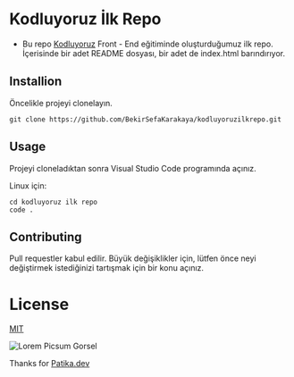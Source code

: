 # Kodluyoruz İlk Repo

- Bu repo [Kodluyoruz](https://www.kodluyoruz.org/) Front - End eğitiminde oluşturduğumuz ilk repo. İçerisinde bir adet README dosyası, bir adet de index.html barındırıyor.

## Installion

Öncelikle projeyi clonelayın.

````
git clone https://github.com/BekirSefaKarakaya/kodluyoruzilkrepo.git
````

## Usage ##

Projeyi cloneladıktan sonra Visual Studio Code programında açınız. 

Linux için:

````
cd kodluyoruz ilk repo
code .
````

## Contributing

Pull requestler kabul edilir. Büyük değişiklikler için, lütfen önce neyi değiştirmek istediğinizi tartışmak için bir konu açınız.

# License 

[MIT](https://choosealicense.com/licenses/mit/)

![Lorem Picsum Gorsel](https://picsum.photos/seed/picsum/200/300)

Thanks for [Patika.dev](https://www.patika.dev/tr)
